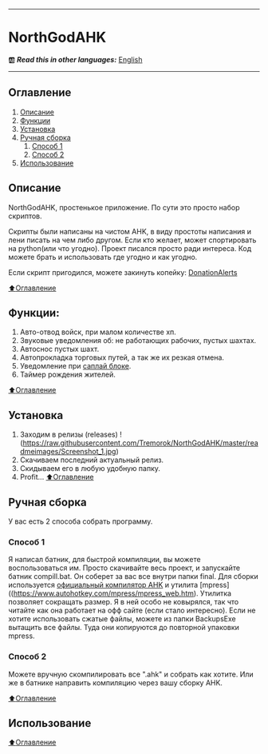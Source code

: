 ____
# NorthGodAHK
:ab: ***Read this in other languages:*** [English](https://github.com/Tremorok/NorthGodAHK/blob/master/README.en.MD)
____

## Оглавление
1. [Описание](#Описание)
2. [Функции](#Функции)
3. [Установка](#Установка)
4. [Ручная сборка](#Ручная-сборка)
    1. [Способ 1](#Способ-1)
    2. [Способ 2](#Способ-2)
5. [Использование](#Использование)

## Описание
NorthGodAHK, простенькое приложение. По сути это просто набор скриптов.

Скрипты были написаны на чистом AHK, в виду простоты написания и лени писать на чем либо другом. Если кто желает, может спортировать на python(или что угодно). Проект писался просто ради интереса. Код можете брать и использовать где угодно и как угодно.

Если скрипт пригодился, можете закинуть копейку: [DonationAlerts](https://www.donationalerts.com/r/teremoklive)

[:arrow_up:Оглавление](#Оглавление)

## Функции:
1. Авто-отвод войск, при малом количестве хп.
2. Звуковые уведомления об: не работающих рабочих, пустых шахтах.
3. Автоснос пустых шахт.
4. Автопрокладка торговых путей, а так же их резкая отмена.
5. Уведомление при [саплай блоке](https://liquipedia.net/starcraft/Supply_block).
6. Таймер рождения жителей.

[:arrow_up:Оглавление](#Оглавление)

## Установка
1.  Заходим в релизы (releases)
!(https://raw.githubusercontent.com/Tremorok/NorthGodAHK/master/readmeimages/Screenshot_1.jpg)
2. Скачиваем последний актуальный релиз.
3. Скидываем его в любую удобную папку.
4. Profit...
[:arrow_up:Оглавление](#Оглавление)

## Ручная сборка
У вас есть 2 способа собрать программу.
### Способ 1
Я написал батник, для быстрой компиляции, вы можете воспользоваться им. Просто скачивайте весь проект, и запускайте батник compill.bat. Он соберет за вас все внутри папки final. Для сборки используется [официальный компилятор AHK](https://www.autohotkey.com/download/) и утилита [mpress]((https://www.autohotkey.com/mpress/mpress_web.htm). Утилитка позволяет сокращать размер. Я в ней особо не ковырялся, так что читайте как она работает на офф сайте (если стало интересно). Если не хотите использовать сжатые файлы, можете из папки BackupsExe вытащить все файлы. Туда они копируются до повторной упаковки mpress.
### Способ 2
Можете вручную скомпилировать все ".ahk" и собрать как хотите. Или же в батнике направить компиляцию через вашу сборку AHK.

[:arrow_up:Оглавление](#Оглавление)

## Использование

[:arrow_up:Оглавление](#Оглавление)